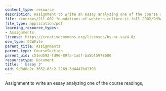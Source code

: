 ```yaml
---
content_type: resource
description: Assignment to write an essay analyzing one of the course readings,
file: /courses/21l-002-foundations-of-western-culture-ii-fall-2002/9d340e2c365203c222693d4447bd1398_essay3.pdf
file_type: application/pdf
learning_resource_types:
- Assignments
license: https://creativecommons.org/licenses/by-nc-sa/4.0/
ocw_type: OCWFile
parent_title: Assignments
parent_type: CourseSection
parent_uid: c51ed592-fd96-89fa-1adf-ba5bf5978b80
resourcetype: Document
title: ' Essay 3'
uid: 9d340e2c-3652-03c2-2269-3d4447bd1398
---
```

Assignment to write an essay analyzing one of the course readings,